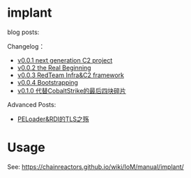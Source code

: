 # implant

blog posts:

Changelog：

- [v0.0.1 next generation C2 project](https://chainreactors.github.io//wiki/blog/2024/08/16/%E4%B8%80%E4%B8%8B%E4%BB%A3c2%E8%AE%A1%E5%88%92-----internal-of-malice/)
- [v0.0.2 the Real Beginning](https://chainreactors.github.io//wiki/blog/2024/09/23/IoM_v0.0.2/)
- [v0.0.3 RedTeam Infra&C2 framework](https://chainreactors.github.io//wiki/blog/2024/11/20/IoM_v0.0.3/)
- [v0.0.4 Bootstrapping](https://chainreactors.github.io//wiki/blog/2025/01/02/IoM_v0.0.4/)
- [v0.1.0 代替CobaltStrike的最后四块碎片](https://chainreactors.github.io/wiki/blog/2025/04/14/IoM_v0.1.0/)

Advanced Posts:

- [PELoader&RDI的TLS之殇](https://chainreactors.github.io/wiki/blog/2025/01/07/IoM_advanced_TLS/)

# Usage

See: https://chainreactors.github.io/wiki/IoM/manual/implant/
